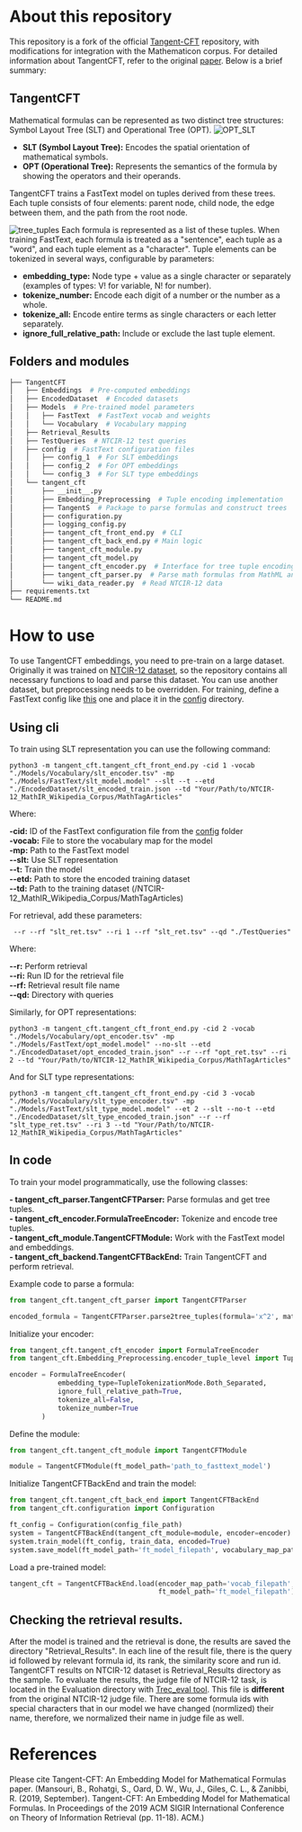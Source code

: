 # About this repository
This repository is a fork of the official [Tangent-CFT](https://github.com/BehroozMansouri/TangentCFT) repository, 
with modifications for integration with the Mathematicon corpus. For detailed information about TangentCFT, 
refer to the original [paper](https://dl.acm.org/doi/abs/10.1145/3341981.3344235). Below is a brief summary:

## TangentCFT
Mathematical formulas can be represented as two distinct tree structures: Symbol Layout Tree (SLT) and Operational Tree (OPT). 
![OPT_SLT](Images/OPT_SLT.png)
- **SLT (Symbol Layout Tree):** Encodes the spatial orientation of mathematical symbols.
- **OPT (Operational Tree):** Represents the semantics of the formula by showing the operators and their operands.

TangentCFT trains a FastText model on tuples derived from these trees. Each tuple consists of four elements: 
parent node, child node, the edge between them, and the path from the root node.

![tree_tuples](Images/tangent_CFT.png)
Each formula is represented as a list of these tuples. When training FastText, each formula is treated as a "sentence", 
each tuple as a "word", and each tuple element as a "character". Tuple elements can be tokenized in several ways, 
configurable by parameters:

- **embedding_type:** Node type + value as a single character or separately (examples of types: V! for variable, N! for number).
- **tokenize_number:** Encode each digit of a number or the number as a whole.
- **tokenize_all:** Encode entire terms as single characters or each letter separately.
- **ignore_full_relative_path:** Include or exclude the last tuple element.

## Folders and modules
```bash
├── TangentCFT
│   ├── Embeddings  # Pre-computed embeddings
│   ├── EncodedDataset  # Encoded datasets
│   ├── Models  # Pre-trained model parameters
│   │   ├── FastText  # FastText vocab and weights
│   │   └── Vocabulary  # Vocabulary mapping
│   ├── Retrieval_Results  
│   ├── TestQueries  # NTCIR-12 test queries
│   ├── config  # FastText configuration files
│   │   ├── config_1  # For SLT embeddings
│   │   ├── config_2  # For OPT embeddings
│   │   └── config_3  # For SLT type embeddings
│   └── tangent_cft  
│       ├── __init__.py
│       ├── Embedding_Preprocessing  # Tuple encoding implementation
│       ├── TangentS  # Package to parse formulas and construct trees
│       ├── configuration.py 
│       ├── logging_config.py
│       ├── tangent_cft_front_end.py  # CLI
│       ├── tangent_cft_back_end.py # Main logic
│       ├── tangent_cft_module.py
│       ├── tangent_cft_model.py
│       ├── tangent_cft_encoder.py  # Interface for tree tuple encoding
│       ├── tangent_cft_parser.py  # Parse math formulas from MathML and LaTeX
│       └── wiki_data_reader.py  # Read NTCIR-12 data
├── requirements.txt
└── README.md
```

# How to use 
To use TangentCFT embeddings, you need to pre-train on a large dataset. Originally it was trained on [NTCIR-12
dataset](https://www.cs.rit.edu/~rlaz/NTCIR-12_MathIR_Wikipedia_Corpus.zip), so the repository contains all necessary 
functions to load and parse this dataset. You can use another dataset, but preprocessing needs to be overridden.
For training, define a FastText config like [this](/config/config_1) one and place it in the [config](/config) directory.

## Using cli
To train using SLT representation you can use the following command:
```shell
python3 -m tangent_cft.tangent_cft_front_end.py -cid 1 -vocab "./Models/Vocabulary/slt_encoder.tsv" -mp "./Models/FastText/slt_model.model" --slt --t --etd "./EncodedDataset/slt_encoded_train.json --td "Your/Path/to/NTCIR-12_MathIR_Wikipedia_Corpus/MathTagArticles"
```
Where:

**-cid:** ID of the FastText configuration file from the [config](/config) folder</br>
**-vocab:** File to store the vocabulary map for the model</br>
**-mp:** Path to the FastText model</br>
**--slt:** Use SLT representation</br>
**--t:** Train the model</br>
**--etd:** Path to store the encoded training dataset</br>
**--td:** Path to the training dataset (/NTCIR-12_MathIR_Wikipedia_Corpus/MathTagArticles)</br>


For retrieval, add these parameters:
```shell
 --r --rf "slt_ret.tsv" --ri 1 --rf "slt_ret.tsv" --qd "./TestQueries"
```
Where:

**--r:** Perform retrieval</br>
**--ri:** Run ID for the retrieval file</br>
**--rf:** Retrieval result file name</br>
**--qd:** Directory with queries</br>

Similarly, for OPT representations:
```shell
python3 -m tangent_cft.tangent_cft_front_end.py -cid 2 -vocab "./Models/Vocabulary/opt_encoder.tsv" -mp "./Models/FastText/opt_model.model" --no-slt --etd "./EncodedDataset/opt_encoded_train.json" --r --rf "opt_ret.tsv" --ri 2 --td "Your/Path/to/NTCIR-12_MathIR_Wikipedia_Corpus/MathTagArticles"
```

And for SLT type representations:
```shell
python3 -m tangent_cft.tangent_cft_front_end.py -cid 3 -vocab "./Models/Vocabulary/slt_type_encoder.tsv" -mp "./Models/FastText/slt_type_model.model" --et 2 --slt --no-t --etd "./EncodedDataset/slt_type_encoded_train.json" --r --rf "slt_type_ret.tsv" --ri 3 --td "Your/Path/to/NTCIR-12_MathIR_Wikipedia_Corpus/MathTagArticles"
```
## In code
To train your model programmatically, use the following classes:

**- tangent_cft_parser.TangentCFTParser:** Parse formulas and get tree tuples.</br>
**- tangent_cft_encoder.FormulaTreeEncoder:** Tokenize and encode tree tuples.</br>
**- tangent_cft_module.TangentCFTModule:** Work with the FastText model and embeddings.</br>
**- tangent_cft_backend.TangentCFTBackEnd:** Train TangentCFT and perform retrieval.</br>

Example code to parse a formula:

```python
from tangent_cft.tangent_cft_parser import TangentCFTParser

encoded_formula = TangentCFTParser.parse2tree_tuples(formula='x^2', mathml=False, slt=True)
```

Initialize your encoder:
```python
from tangent_cft.tangent_cft_encoder import FormulaTreeEncoder
from tangent_cft.Embedding_Preprocessing.encoder_tuple_level import TupleTokenizationMode

encoder = FormulaTreeEncoder(
            embedding_type=TupleTokenizationMode.Both_Separated,
            ignore_full_relative_path=True,
            tokenize_all=False,
            tokenize_number=True
        )
```

Define the module:
```python
from tangent_cft.tangent_cft_module import TangentCFTModule

module = TangentCFTModule(ft_model_path='path_to_fasttext_model')
```

Initialize TangentCFTBackEnd and train the model:
```python
from tangent_cft.tangent_cft_back_end import TangentCFTBackEnd
from tangent_cft.configuration import Configuration

ft_config = Configuration(config_file_path)
system = TangentCFTBackEnd(tangent_cft_module=module, encoder=encoder)
system.train_model(ft_config, train_data, encoded=True)
system.save_model(ft_model_path='ft_model_filepath', vocabulary_map_path='vocab_filepath')
```

Load a pre-trained model:
```python
tangent_cft = TangentCFTBackEnd.load(encoder_map_path='vocab_filepath',
                                     ft_model_path='ft_model_filepath')
```

## Checking the retrieval results. 
After the model is trained and the retrieval is done, the results are saved the directory "Retrieval_Results". 
In each line of the result file, there is the query id followed by relevant formula id, its rank, the similarity 
score and run id. TangentCFT results on NTCIR-12 dataset is Retrieval_Results directory as the sample. 
To evaluate the results, the judge file of NTCIR-12 task, is located in the Evaluation directory 
with [Trec_eval tool](https://trec.nist.gov/trec_eval/). This file is **different** from the original NTCIR-12 judge file. 
There are some formula ids with special characters that in our model we have changed (normlized) 
their name, therefore, we normalized their name in judge file as well.


# References
Please cite Tangent-CFT: An Embedding Model for Mathematical Formulas paper. (Mansouri, B., Rohatgi, S., Oard, D. W., Wu, J., Giles, C. L., & Zanibbi, R. (2019, September). Tangent-CFT: An Embedding Model for Mathematical Formulas. In Proceedings of the 2019 ACM SIGIR International Conference on Theory of Information Retrieval (pp. 11-18). ACM.)
